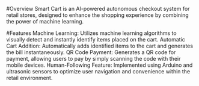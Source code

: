 #Overview
Smart Cart is an AI-powered autonomous checkout system for retail stores, designed to enhance the shopping experience by combining the power of  machine learning. 

#Features
Machine Learning: Utilizes machine learning algorithms to visually detect and instantly identify items placed on the cart.
Automatic Cart Addition: Automatically adds identified items to the cart and generates the bill instantaneously.
QR Code Payment: Generates a QR code for payment, allowing users to pay by simply scanning the code with their mobile devices.
Human-Following Feature: Implemented using Arduino and ultrasonic sensors to optimize user navigation and convenience within the retail environment.
